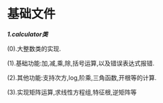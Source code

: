 # 基础文件

***1.calculator类***

(0).大整数类的实现.

(1).基础功能:加,减,乘,除,括号运算,以及错误表达式报错.

(2).其他功能:支持次方,log,阶乘,三角函数,开根等的计算.

(3).实现矩阵运算,求线性方程组,特征根,逆矩阵等


